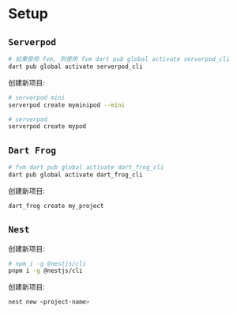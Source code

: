 # Setup

## `Serverpod`

```bash
# 如果使用 fvm, 则使用 fvm dart pub global activate serverpod_cli
dart pub global activate serverpod_cli
```

创建新项目:

```bash
# serverpod mini
serverpod create myminipod --mini

# serverpod
serverpod create mypod
```

## `Dart Frog`

```bash
# fvm dart pub global activate dart_frog_cli
dart pub global activate dart_frog_cli
```

创建新项目:

```bash
dart_frog create my_project
```

## `Nest`

创建新项目:

```bash
# npm i -g @nestjs/cli
pnpm i -g @nestjs/cli
```

创建新项目:

```bash
nest new <project-name>
```


